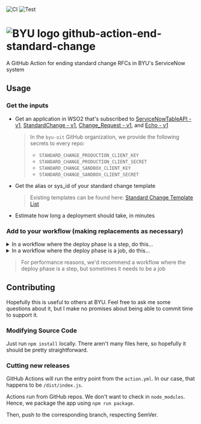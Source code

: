 ![CI](https://github.com/byu-oit/github-action-end-standard-change/workflows/CI/badge.svg)
![Test](https://github.com/byu-oit/github-action-end-standard-change/workflows/Test/badge.svg)

# ![BYU logo](https://www.hscripts.com/freeimages/logos/university-logos/byu/byu-logo-clipart-128.gif) github-action-end-standard-change
A GitHub Action for ending standard change RFCs in BYU's ServiceNow system

## Usage

### Get the inputs

* Get an application in WSO2 that's subscribed to [ServiceNowTableAPI - v1](https://api.byu.edu/store/apis/info?name=ServiceNowTableAPI&version=v1&provider=BYU%2Fthirschi), [StandardChange - v1](https://api.byu.edu/store/apis/info?name=StandardChange&version=v1&provider=BYU%2Fdlb44), [Change_Request - v1](https://api.byu.edu/store/apis/info?name=Change_Request&version=v1&provider=BYU%2Fthirschi), and [Echo - v1](https://api.byu.edu/store/apis/info?name=Echo&version=v1&provider=BYU%2Fbcwinter)
   > In the `byu-oit` GitHub organization, we provide the following secrets to every repo:
   > - `STANDARD_CHANGE_PRODUCTION_CLIENT_KEY`
   > - `STANDARD_CHANGE_PRODUCTION_CLIENT_SECRET`
   > - `STANDARD_CHANGE_SANDBOX_CLIENT_KEY`
   > - `STANDARD_CHANGE_SANDBOX_CLIENT_SECRET`
* Get the alias or sys_id of your standard change template
   >Existing templates can be found here: [Standard Change Template List](https://it.byu.edu/nav_to.do?uri=%2Fu_standard_change_template_list.do)
* Estimate how long a deployment should take, in minutes

### Add to your workflow (making replacements as necessary)

<details>
<summary>In a workflow where the deploy phase is a step, do this...</summary>
<p>

```yaml
on: push
name: Some Pipeline
jobs:
  do-all-the-things:
    runs-on: ubuntu-latest
    steps:
      # Build, unit tests, linting, etc.
      # ...
      - name: Start Standard Change
        uses: byu-oit/github-action-start-standard-change@v1
        id: start-standard-change
        with:
          client-key: ${{ secrets.STANDARD_CHANGE_SANDBOX_CLIENT_KEY }} # You'll want to use the production secrets in production
          client-secret: ${{ secrets.STANDARD_CHANGE_SANDBOX_CLIENT_SECRET }}
          template-id: <alias or sys_id of standard change template>
          minutes-until-planned-end: 30 # Optional, defaults to 15
      # Your actual deployment step would go here
      - name: Deploy
        id: deploy
        run: echo Deploy
      - name: End Standard Change
        uses: byu-oit/github-action-end-standard-change@v1
        if: always() && steps.start-standard-change.outcome == 'success' # Run if RFC started, even if the deploy failed
        with:
          client-key: ${{ secrets.STANDARD_CHANGE_SANDBOX_CLIENT_KEY }}
          client-secret: ${{ secrets.STANDARD_CHANGE_SANDBOX_CLIENT_SECRET }}
          change-sys-id: ${{ steps.start-standard-change.outputs.change-sys-id }}
          work-start: ${{ steps.start-standard-change.outputs.work-start }}
          success: ${{ job.status == 'success' }}
```

</p>
</details>

<details>
<summary>In a workflow where the deploy phase is a job, do this...</summary>
<p>

Have a job with an `id` of `deploy` (or change this example accordingly), then

```yaml
on: push
name: Some Pipeline
jobs:
  # Build, unit tests, linting, etc.
  # ...

  start-standard-change:
    name: Start Standard Change
    needs: <id of previous job>
    runs-on: ubuntu-latest
    steps:
      - name: Start Standard Change
        uses: byu-oit/github-action-start-standard-change@v1
        id: start-standard-change
        with:
          client-key: ${{ secrets.STANDARD_CHANGE_SANDBOX_CLIENT_KEY }} # You'll want to use the production secrets in production
          client-secret: ${{ secrets.STANDARD_CHANGE_SANDBOX_CLIENT_SECRET }}
          template-id: <alias or sys_id of standard change template>
          minutes-until-planned-end: 30 # Optional, defaults to 15
    outputs:
      change-sys-id: ${{ steps.start-standard-change.outputs.change-sys-id }}
      work-start: ${{ steps.start-standard-change.outputs.work-start }}

  deploy:
    name: Deploy
    needs: start-standard-change
    runs-on: ubuntu-latest
    steps:
      # ...

  end-standard-change:
    name: End Standard Change
    needs: [deploy, start-standard-change] # We need to wait on outcome of deploy, and we list start-standard-change so that we can grab its outputs
    if: always() && needs.start-standard-change.result == 'success' # Run if RFC started, even if the deploy failed
    runs-on: ubuntu-latest
    steps:
      - uses: byu-oit/github-action-end-standard-change@v1
        with:
          client-key: ${{ secrets.STANDARD_CHANGE_SANDBOX_CLIENT_KEY }}
          client-secret: ${{ secrets.STANDARD_CHANGE_SANDBOX_CLIENT_SECRET }}
          change-sys-id: ${{ needs.start-standard-change.outputs.change-sys-id }}
          work-start: ${{ needs.start-standard-change.outputs.work-start }}
          success: ${{ needs.deploy.result == 'success' }} # Evaluates to 'true' or 'false'
```

</p>
</details>

>For performance reasons, we'd recommend a workflow where the deploy phase is a step, but sometimes it needs to be a job

## Contributing
Hopefully this is useful to others at BYU. Feel free to ask me some questions about it, but I make no promises about being able to commit time to support it.

### Modifying Source Code

Just run `npm install` locally. There aren't many files here, so hopefully it should be pretty straightforward.

### Cutting new releases

GitHub Actions will run the entry point from the `action.yml`. In our case, that happens to be `/dist/index.js`.

Actions run from GitHub repos. We don't want to check in `node_modules`. Hence, we package the app using `npm run package`.

Then, push to the corresponding branch, respecting SemVer.
